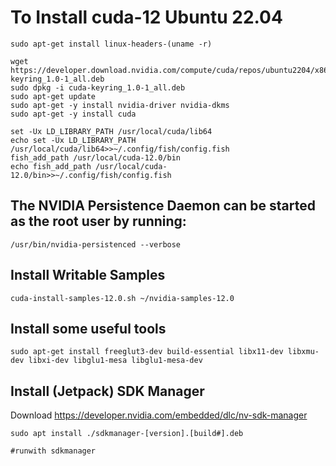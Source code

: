 # To Install cuda-12 Ubuntu 22.04

```
sudo apt-get install linux-headers-(uname -r)

wget https://developer.download.nvidia.com/compute/cuda/repos/ubuntu2204/x86_64/cuda-keyring_1.0-1_all.deb
sudo dpkg -i cuda-keyring_1.0-1_all.deb
sudo apt-get update
sudo apt-get -y install nvidia-driver nvidia-dkms
sudo apt-get -y install cuda

set -Ux LD_LIBRARY_PATH /usr/local/cuda/lib64
echo set -Ux LD_LIBRARY_PATH /usr/local/cuda/lib64>>~/.config/fish/config.fish
fish_add_path /usr/local/cuda-12.0/bin
echo fish_add_path /usr/local/cuda-12.0/bin>>~/.config/fish/config.fish
```


## The NVIDIA Persistence Daemon can be started as the root user by running:
```/usr/bin/nvidia-persistenced --verbose``` 
 
 
## Install Writable Samples
```cuda-install-samples-12.0.sh ~/nvidia-samples-12.0```
 
 
## Install some useful tools
```sudo apt-get install freeglut3-dev build-essential libx11-dev libxmu-dev libxi-dev libglu1-mesa libglu1-mesa-dev```
 
 
 ## Install (Jetpack) SDK Manager
Download https://developer.nvidia.com/embedded/dlc/nv-sdk-manager
```
sudo apt install ./sdkmanager-[version].[build#].deb 

#runwith sdkmanager
```
 
